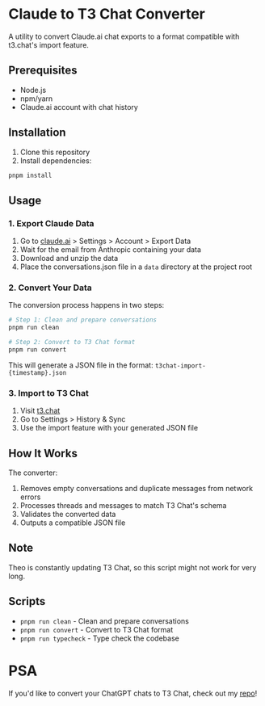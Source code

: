 # Claude to T3 Chat Converter

A utility to convert Claude.ai chat exports to a format compatible with t3.chat's import feature.

## Prerequisites

- Node.js
- npm/yarn
- Claude.ai account with chat history

## Installation

1. Clone this repository
2. Install dependencies:

```bash
pnpm install
```

## Usage

### 1. Export Claude Data

1. Go to [claude.ai](https://claude.ai) > Settings > Account > Export Data
2. Wait for the email from Anthropic containing your data
3. Download and unzip the data
4. Place the conversations.json file in a `data` directory at the project root

### 2. Convert Your Data

The conversion process happens in two steps:

```bash
# Step 1: Clean and prepare conversations
pnpm run clean

# Step 2: Convert to T3 Chat format
pnpm run convert
```

This will generate a JSON file in the format: `t3chat-import-{timestamp}.json`

### 3. Import to T3 Chat

1. Visit [t3.chat](https://t3.chat)
2. Go to Settings > History & Sync
3. Use the import feature with your generated JSON file

## How It Works

The converter:

1. Removes empty conversations and duplicate messages from network errors
2. Processes threads and messages to match T3 Chat's schema
3. Validates the converted data
4. Outputs a compatible JSON file

## Note

Theo is constantly updating T3 Chat, so this script might not work for very long.

## Scripts

- `pnpm run clean` - Clean and prepare conversations
- `pnpm run convert` - Convert to T3 Chat format
- `pnpm run typecheck` - Type check the codebase

# PSA

If you'd like to convert your ChatGPT chats to T3 Chat, check out my [repo](https://github.com/loganprit/chatgpt-to-t3-chat)!
